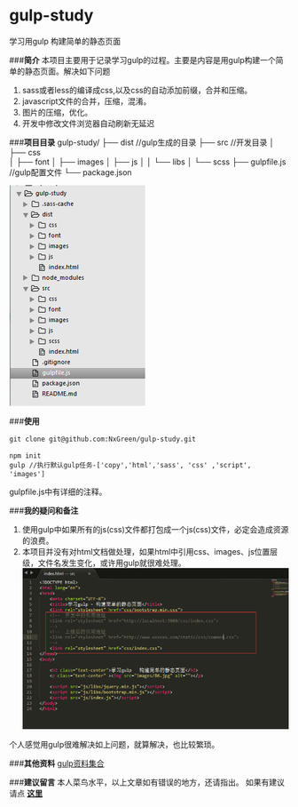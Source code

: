 # gulp-study
学习用gulp  构建简单的静态页面


###**简介**
       本项目主要用于记录学习gulp的过程。主要是内容是用gulp构建一个简单的静态页面。解决如下问题

 1. sass或者less的编译成css,以及css的自动添加前缀，合并和压缩。
 2. javascript文件的合并，压缩，混淆。
 3. 图片的压缩，优化。
 4. 开发中修改文件浏览器自动刷新无延迟


###**项目目录**
gulp-study/
├── dist            //gulp生成的目录
├── src             //开发目录
│   ├── css        
│   ├── font
│   ├── images
│   ├── js
│   │   └── libs
│   └── scss
├── gulpfile.js     //gulp配置文件
└── package.json  

![我的目录示例](https://github.com/NxGreen/gulp-study/blob/master/src/images/gulp_dir.png?raw=true)



###**使用**

```
git clone git@github.com:NxGreen/gulp-study.git
```

```
npm init
gulp //执行默认gulp任务-['copy','html','sass', 'css' ,'script', 'images']

```

gulpfile.js中有详细的注释。

###**我的疑问和备注**
 1. 使用gulp中如果所有的js(css)文件都打包成一个js(css)文件，必定会造成资源的浪费。
 2. 本项目并没有对html文档做处理，如果html中引用css、images、js位置层级，文件名发生变化，或许用gulp就很难处理。
 ![示例](https://github.com/NxGreen/gulp-study/blob/master/src/images/gulp_dir2.png?raw=true)

个人感觉用gulp很难解决如上问题，就算解决，也比较繁琐。

###**其他资料**
  [gulp资料集合](https://github.com/Platform-CUF/use-gulp)

###**建议留言**
本人菜鸟水平，以上文章如有错误的地方，还请指出。
如果有建议请点  **[这里](https://github.com/NxGreen/gulp-study/issues/new)**




    






